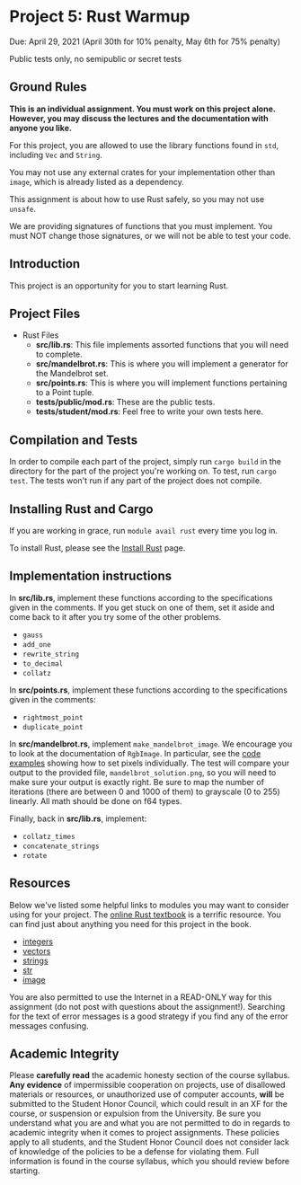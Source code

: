 # Project 5: Rust Warmup

Due: April 29, 2021 (April 30th for 10% penalty, May 6th for 75% penalty)

Public tests only, no semipublic or secret tests

Ground Rules
---------------------
**This is an individual assignment. You must work on this project alone. However, you may discuss the lectures and the documentation with anyone you like.**

For this project, you are allowed to use the library functions found in `std`, including `Vec` and `String`.

You may not use any external crates for your implementation other than `image`, which is already listed as a dependency.

This assignment is about how to use Rust safely, so you may not use `unsafe`.

We are providing signatures of functions that you must implement. You must NOT change those signatures, or we will not be able to test your code. 


Introduction
------------
This project is an opportunity for you to start learning Rust.

Project Files
-------------
* Rust Files
    * __src/lib.rs__: This file implements assorted functions that you will need to complete.
    * __src/mandelbrot.rs__: This is where you will implement a generator for the Mandelbrot set.
    * __src/points.rs__: This is where you will implement functions pertaining to a Point tuple.
    * __tests/public/mod.rs__: These are the public tests. 
    * __tests/student/mod.rs__: Feel free to write your own tests here.

Compilation and Tests
---------------------
In order to compile each part of the project, simply run `cargo build` in the directory for the part of the project you're working on. To test, run `cargo test`. The tests won't run if any part of the project does not compile.

Installing Rust and Cargo
-------------------------
If you are working in grace, run `module avail rust` every time you log in.

To install Rust, please see the [Install Rust](https://www.rust-lang.org/tools/install) page.


Implementation instructions
----------------------

In __src/lib.rs__, implement these functions according to the specifications given in the comments. If you get stuck on one of them, set it aside and come back to it after you try some of the other problems.
* `gauss`
* `add_one`
* `rewrite_string`
* `to_decimal`
* `collatz`

In __src/points.rs__, implement these functions according to the specifications given in the comments:
* `rightmost_point`
* `duplicate_point`

In __src/mandelbrot.rs__, implement `make_mandelbrot_image`. We encourage you to look at the documentation of `RgbImage`. In particular, see the [code examples](https://docs.rs/image/0.23.14/image/struct.ImageBuffer.html) showing how to set pixels individually. The test will compare your output to the provided file, `mandelbrot_solution.png`, so you will need to make sure your output is exactly right. Be sure to map the number of iterations (there are between 0 and 1000 of them) to grayscale (0 to 255) linearly. All math should be done on f64 types.

Finally, back in __src/lib.rs__, implement:
* `collatz_times`
* `concatenate_strings`
* `rotate`

Resources
---------
Below we've listed some helpful links to modules you may want to consider using for your project.  The [online Rust textbook](https://doc.rust-lang.org/book/) is a terrific resource.  You can find just about anything you need for this project in the book.

* [integers][integers]
* [vectors][vectors]
* [strings][strings]
* [str][str]
* [image][image]

You are also permitted to use the Internet in a READ-ONLY way for this assignment (do not post with questions about the assignment!). Searching for the text of error messages is a good strategy if you find any of the error messages confusing.

Academic Integrity
------------------
Please **carefully read** the academic honesty section of the course syllabus. **Any evidence** of impermissible cooperation on projects, use of disallowed materials or resources, or unauthorized use of computer accounts, **will** be submitted to the Student Honor Council, which could result in an XF for the course, or suspension or expulsion from the University. Be sure you understand what you are and what you are not permitted to do in regards to academic integrity when it comes to project assignments. These policies apply to all students, and the Student Honor Council does not consider lack of knowledge of the policies to be a defense for violating them. Full information is found in the course syllabus, which you should review before starting.


[integers]: https://doc.rust-lang.org/std/primitive.i32.html
[vectors]: https://doc.rust-lang.org/std/vec/struct.Vec.html
[strings]: https://doc.rust-lang.org/std/string/struct.String.html
[str]: https://doc.rust-lang.org/std/primitive.str.html
[derive]: https://doc.rust-lang.org/rust-by-example/trait/derive.html
[image]: https://docs.rs/image/0.23.14/image
